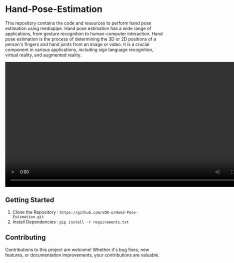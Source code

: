 # Hand-Pose-Estimation
This repository contains the code and resources to perform hand pose estimation using mediapipe. Hand pose estimation has a wide range of applications, from gesture recognition to human-computer interaction.
Hand pose estimation is the process of determining the 3D or 2D positions of a person's fingers and hand joints from an image or video. It is a crucial component in various applications, including sign language recognition, virtual reality, and augmented reality.

<video src="https://github.com/sOR-o/Hand-Pose-Estimation/blob/main/assets/video.mp4?raw=true" height=400 weidth=600></video>

## Getting Started
1. Clone the Repository : `https://github.com/sOR-o/Hand-Pose-Estimation.git`
2. Install Dependencies : `pip install -r requirements.txt`

## Contributing

Contributions to this project are welcome! Whether it's bug fixes, new features, or documentation improvements, your contributions are valuable.
